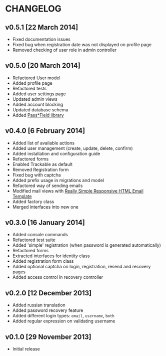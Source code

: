 # CHANGELOG

## v0.5.1 [22 March 2014]

- Fixed documentation issues
- Fixed bug when registration date was not displayed on profile page
- Removed checking of user role in admin controller

## v0.5.0 [20 March 2014]

- Refactored User model
- Added profile page
- Refactored tests
- Added user settings page
- Updated admin views
- Added account blocking
- Updated database schema
- Added [Pass*Field library](http://antelle.github.io/passfield/index.html)

## v0.4.0 [6 February 2014]

- Added list of available actions
- Added user management (create, update, delete, confirm)
- Added installation and configuration guide
- Refactored forms
- Enabled Trackable as default
- Removed Registration form
- Fixed bug with captcha
- Added prefix usage in migrations and model
- Refactored way of sending emails
- Modified mail views with [Really Simple Responsive HTML Email Template](https://github.com/leemunroe/html-email-template)
- Added factory class
- Merged interfaces into new one

## v0.3.0 [16 January 2014]

- Added console commands
- Refactored test suite
- Added 'simple' registration (when password is generated automatically)
- Refactored forms
- Extracted interfaces for identity class
- Added registration form class
- Added optional captcha on login, registration, resend and recovery pages
- Added access control in recovery controller

## v0.2.0 [12 December 2013]

- Added russian translation
- Added password recovery feature
- Added different login types: `email`, `username`, `both`
- Added regular expression on validating username

## v0.1.0 [29 November 2013]

- Initial release